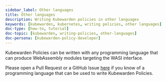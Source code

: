 ```yaml
---
sidebar_label: Other languages
title: Other languages
description: Writing Kubewarden policies in other languages
keywords: [kubewarden, kubernetes, writing policies, other languages]
doc-type: [how-to, tutorial]
doc-topic: [kubewarden, writing-policies, other-languages]
doc-persona: [kubewarden-policy-developer]
---
```


<head>
  <link rel="canonical" href="https://docs.kubewarden.io/writing-policies/other-languages"/>
</head>

Kubewarden Policies can be written with any programming language that can produce
WebAssembly modules targeting the WASI interface.

Please open a Pull Request or a GitHub Issue [here](https://github.com/kubewarden/docs)
if you know of a programming language that can be used to write Kubewarden Policies.
